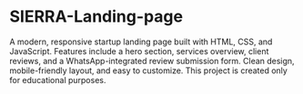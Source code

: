 # SIERRA-Landing-page
A modern, responsive startup landing page built with HTML, CSS, and JavaScript. Features include a hero section, services overview, client reviews, and a WhatsApp-integrated review submission form. Clean design, mobile-friendly layout, and easy to customize.  This project is created only for educational purposes.
